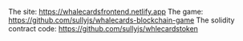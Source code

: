 The site: https://whalecardsfrontend.netlify.app
The game: https://github.com/sullyjs/whalecards-blockchain-game 
The solidity contract code: https://github.com/sullyjs/whlecardstoken
